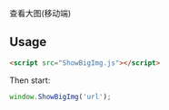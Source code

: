 查看大图(移动端)

## Usage

```html
<script src="ShowBigImg.js"></script>
```

Then start:

```javascript
window.ShowBigImg('url');
